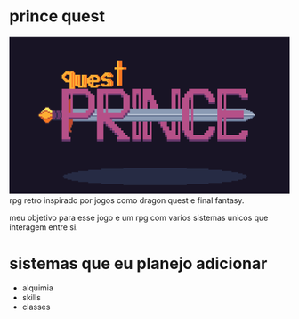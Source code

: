 # prince quest

<img src='./recursos/misc/title-screen.gif'>
rpg retro inspirado por jogos como dragon quest e final fantasy.

meu objetivo para esse jogo e um rpg com varios sistemas unicos
que interagem entre si.

# sistemas que eu planejo adicionar
* alquimia
* skills
* classes
